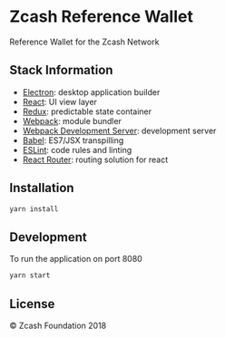 # Zcash Reference Wallet

Reference Wallet for the Zcash Network

## Stack Information

- [Electron](https://github.com/electron/electron): desktop application builder
- [React](https://facebook.github.io/react/): UI view layer
- [Redux](http://redux.js.org/): predictable state container
- [Webpack](http://webpack.github.io/): module bundler
- [Webpack Development Server](https://webpack.github.io/docs/webpack-dev-server.html): development server
- [Babel](http://babeljs.io/): ES7/JSX transpilling
- [ESLint](http://eslint.org/): code rules and linting
- [React Router](https://github.com/reactjs/react-router): routing solution for react

## Installation

```bash
yarn install
```

## Development

To run the application on port 8080

```bash
yarn start
```

## License

© Zcash Foundation 2018
